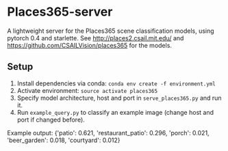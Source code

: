 # Places365-server
A lightweight server for the Places365 scene classification models, using pytorch 0.4 and starlette.
See http://places2.csail.mit.edu/ and https://github.com/CSAILVision/places365 for the models. 

## Setup
1) Install dependencies via conda:
```conda env create -f environment.yml```
2) Activate environment: ```source activate places365```
3) Specify model architecture, host and port in `serve_places365.py` and run it.
4) Run `example_query.py` to classify an example image (change host and port if changed before).

Example output: {'patio': 0.621, 'restaurant_patio': 0.296, 'porch': 0.021, 'beer_garden': 0.018, 'courtyard': 0.012}
